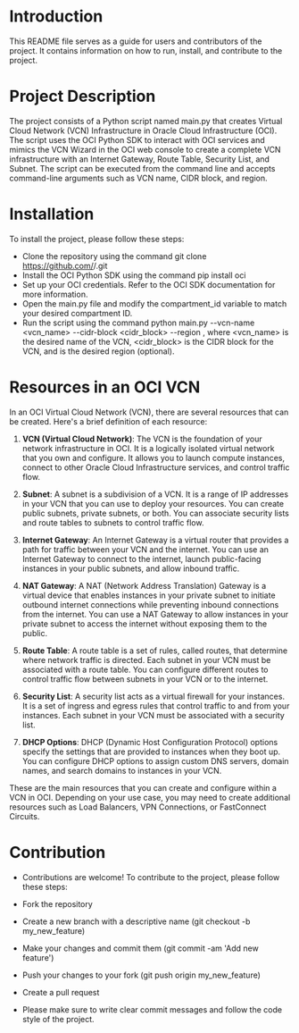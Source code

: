 # Introduction
This README file serves as a guide for users and contributors of the project. It contains information on how to run, install, and contribute to the project.

# Project Description
The project consists of a Python script named main.py that creates Virtual Cloud Network (VCN) Infrastructure in Oracle Cloud Infrastructure (OCI). The script uses the OCI Python SDK to interact with OCI services and mimics the VCN Wizard in the OCI web console to create a complete VCN infrastructure with an Internet Gateway, Route Table, Security List, and Subnet. The script can be executed from the command line and accepts command-line arguments such as VCN name, CIDR block, and region.

# Installation
To install the project, please follow these steps:

- Clone the repository using the command git clone https://github.com/<username>/<repository>.git
- Install the OCI Python SDK using the command pip install oci
- Set up your OCI credentials. Refer to the OCI SDK documentation for more information.
- Open the main.py file and modify the compartment_id variable to match your desired compartment ID.
- Run the script using the command python main.py --vcn-name <vcn_name> --cidr-block <cidr_block> --region <region>, where <vcn_name> is the desired name of the VCN, <cidr_block> is the CIDR block for the VCN, and <region> is the desired region (optional).


# Resources in an OCI VCN

In an OCI Virtual Cloud Network (VCN), there are several resources that can be created. Here's a brief definition of each resource:

1. **VCN (Virtual Cloud Network)**: The VCN is the foundation of your network infrastructure in OCI. It is a logically isolated virtual network that you own and configure. It allows you to launch compute instances, connect to other Oracle Cloud Infrastructure services, and control traffic flow.

2. **Subnet**: A subnet is a subdivision of a VCN. It is a range of IP addresses in your VCN that you can use to deploy your resources. You can create public subnets, private subnets, or both. You can associate security lists and route tables to subnets to control traffic flow.

3. **Internet Gateway**: An Internet Gateway is a virtual router that provides a path for traffic between your VCN and the internet. You can use an Internet Gateway to connect to the internet, launch public-facing instances in your public subnets, and allow inbound traffic.

4. **NAT Gateway**: A NAT (Network Address Translation) Gateway is a virtual device that enables instances in your private subnet to initiate outbound internet connections while preventing inbound connections from the internet. You can use a NAT Gateway to allow instances in your private subnet to access the internet without exposing them to the public.

5. **Route Table**: A route table is a set of rules, called routes, that determine where network traffic is directed. Each subnet in your VCN must be associated with a route table. You can configure different routes to control traffic flow between subnets in your VCN or to the internet.

6. **Security List**: A security list acts as a virtual firewall for your instances. It is a set of ingress and egress rules that control traffic to and from your instances. Each subnet in your VCN must be associated with a security list.

7. **DHCP Options**: DHCP (Dynamic Host Configuration Protocol) options specify the settings that are provided to instances when they boot up. You can configure DHCP options to assign custom DNS servers, domain names, and search domains to instances in your VCN.

These are the main resources that you can create and configure within a VCN in OCI. Depending on your use case, you may need to create additional resources such as Load Balancers, VPN Connections, or FastConnect Circuits.



# Contribution
- Contributions are welcome! To contribute to the project, please follow these steps:

- Fork the repository
- Create a new branch with a descriptive name (git checkout -b my_new_feature)
- Make your changes and commit them (git commit -am 'Add new feature')
- Push your changes to your fork (git push origin my_new_feature)
- Create a pull request
- Please make sure to write clear commit messages and follow the code style of the project.

